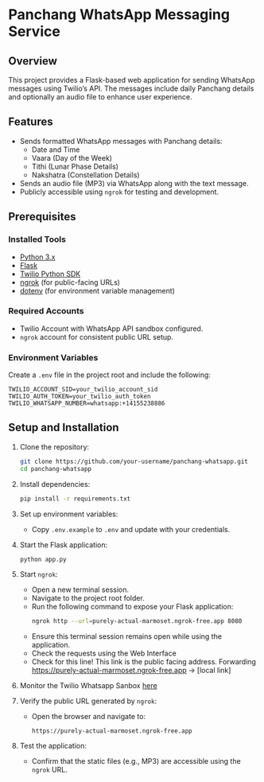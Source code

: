 # Panchang WhatsApp Messaging Service

## Overview
This project provides a Flask-based web application for sending WhatsApp messages using Twilio’s API. The messages include daily Panchang details and optionally an audio file to enhance user experience.

## Features
- Sends formatted WhatsApp messages with Panchang details:
  - Date and Time
  - Vaara (Day of the Week)
  - Tithi (Lunar Phase Details)
  - Nakshatra (Constellation Details)
- Sends an audio file (MP3) via WhatsApp along with the text message.
- Publicly accessible using `ngrok` for testing and development.

## Prerequisites
### Installed Tools
- [Python 3.x](https://www.python.org/downloads/)
- [Flask](https://flask.palletsprojects.com/)
- [Twilio Python SDK](https://www.twilio.com/docs/libraries/python)
- [ngrok](https://ngrok.com/) (for public-facing URLs)
- [dotenv](https://pypi.org/project/python-dotenv/) (for environment variable management)

### Required Accounts
- Twilio Account with WhatsApp API sandbox configured.
- `ngrok` account for consistent public URL setup.

### Environment Variables
Create a `.env` file in the project root and include the following:
```
TWILIO_ACCOUNT_SID=your_twilio_account_sid
TWILIO_AUTH_TOKEN=your_twilio_auth_token
TWILIO_WHATSAPP_NUMBER=whatsapp:+14155238886
```

## Setup and Installation
1. Clone the repository:
   ```zsh
   git clone https://github.com/your-username/panchang-whatsapp.git
   cd panchang-whatsapp
   ```

2. Install dependencies:
   ```zsh
   pip install -r requirements.txt
   ```

3. Set up environment variables:
   - Copy `.env.example` to `.env` and update with your credentials.

4. Start the Flask application:
   ```zsh
   python app.py
   ```

5. Start `ngrok`:
   - Open a new terminal session.
   - Navigate to the project root folder.
   - Run the following command to expose your Flask application:
     ```zsh
     ngrok http --url=purely-actual-marmoset.ngrok-free.app 8080
     ```
   - Ensure this terminal session remains open while using the application.
   - Check the requests using the Web Interface
   - Check for this line! This link is the public facing address. Forwarding                    https://purely-actual-marmoset.ngrok-free.app -> [local link]

6. Monitor the Twilio Whatsapp Sanbox [here](https://console.twilio.com/us1/develop/sms/try-it-out/whatsapp-learn?frameUrl=%2Fconsole%2Fsms%2Fwhatsapp%2Flearn%3Fx-target-region%3Dus1)

7. Verify the public URL generated by `ngrok`:
   - Open the browser and navigate to:
     ```
     https://purely-actual-marmoset.ngrok-free.app
     ```

8. Test the application:
   - Confirm that the static files (e.g., MP3) are accessible using the `ngrok` URL.
